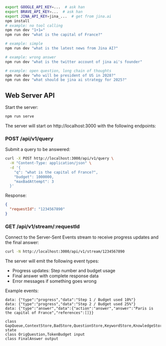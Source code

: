 ```bash
export GOOGLE_API_KEY=...  # ask han
export BRAVE_API_KEY=...  # ask han
export JINA_API_KEY=jina_...  # get from jina.ai
npm install
# example: no tool calling 
npm run dev "1+1="
npm run dev "what is the capital of France?"

# example: simple
npm run dev "what is the latest news from Jina AI?"

# example: wrong answer
npm run dev "what is the twitter account of jina ai's founder"

# example: open question, long chain of thoughts
npm run dev "who will be president of US in 2028?"
npm run dev "what should be jina ai strategy for 2025?"
```

## Web Server API

Start the server:
```bash
npm run serve
```

The server will start on http://localhost:3000 with the following endpoints:

### POST /api/v1/query
Submit a query to be answered:
```bash
curl -X POST http://localhost:3000/api/v1/query \
  -H "Content-Type: application/json" \
  -d '{
    "q": "what is the capital of France?",
    "budget": 1000000,
    "maxBadAttempt": 3
  }'
```

Response:
```json
{
  "requestId": "1234567890"
}
```

### GET /api/v1/stream/:requestId
Connect to the Server-Sent Events stream to receive progress updates and the final answer:
```bash
curl -N http://localhost:3000/api/v1/stream/1234567890
```

The server will emit the following event types:
- Progress updates: Step number and budget usage
- Final answer with complete response data
- Error messages if something goes wrong

Example events:
```
data: {"type":"progress","data":"Step 1 / Budget used 10%"}
data: {"type":"progress","data":"Step 2 / Budget used 25%"}
data: {"type":"answer","data":{"action":"answer","answer":"Paris is the capital of France","references":[]}}
```
    class GapQueue,ContextStore,BadStore,QuestionStore,KeywordStore,KnowledgeStore,URLStore state
    class OrigQuestion,TokenBudget input
    class FinalAnswer output
```
